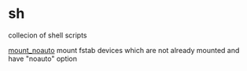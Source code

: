 # sh
collecion of shell scripts

[mount_noauto](https://github.com/di3/sh/blob/master/mount_noauto.sh)
mount fstab devices which are not already mounted and have "noauto" option
